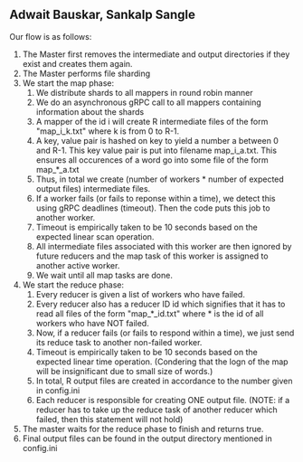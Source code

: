 ## Adwait Bauskar, Sankalp Sangle

Our flow is as follows:

1. The Master first removes the intermediate and output directories if they exist and creates them again.
2. The Master performs file sharding
3. We start the map phase:
   1. We distribute shards to all mappers in round robin manner
   2. We do an asynchronous gRPC call to all mappers containing information about the shards
   3. A mapper of the id i will create R intermediate files of the form "map_i_k.txt" where k is from 0 to R-1.
   4. A key, value pair is hashed on key to yield a number a between 0 and R-1. This key value pair is put into filename map_i_a.txt. This ensures all occurences of a word go into some file of the form map_*_a.txt
   5. Thus, in total we create (number of workers * number of expected output files) intermediate files.
   6. If a worker fails (or fails to reponse within a time), we detect this using gRPC deadlines (timeout). Then the code puts this job to another worker.
   7. Timeout is empirically taken to be 10 seconds based on the expected linear scan operation.
   8. All intermediate files associated with this worker are then ignored by future reducers and the map task of this worker is assigned to another active worker.
   9. We wait until all map tasks are done.
4. We start the reduce phase:
    1. Every reducer is given a list of workers who have failed.
    2. Every reducer also has a reducer ID id which signifies that it has to read all files of the form "map_*_id.txt" where * is the id of all workers who have NOT failed.
    3. Now, if a reducer fails (or fails to respond within a time), we just send its reduce task to another non-failed worker.
    4. Timeout is empirically taken to be 10 seconds based on the expected linear time operation. (Condering that the logn of the map will be insignificant due to small size of words.)
    5. In total, R output files are created in accordance to the number given in config.ini
    6. Each reducer is responsible for creating ONE output file. (NOTE: if a reducer has to take up the reduce task of another reducer which failed, then this statement will not hold)
5. The master waits for the reduce phase to finish and returns true.
6. Final output files can be found in the output directory mentioned in config.ini
